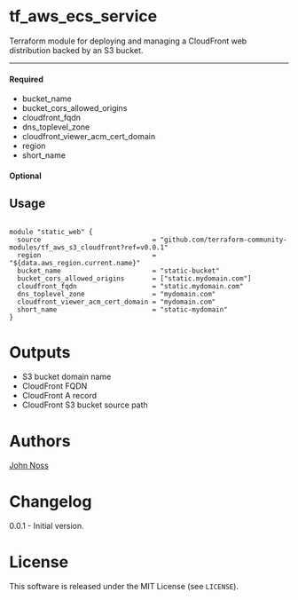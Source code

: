 tf_aws_ecs_service
===========

Terraform module for deploying and managing a CloudFront web distribution backed by an S3 bucket.

----------------------
#### Required

- bucket_name
- bucket_cors_allowed_origins
- cloudfront_fqdn
- dns_toplevel_zone
- cloudfront_viewer_acm_cert_domain
- region
- short_name

#### Optional

Usage
-----

```hcl

module "static_web" {
  source                            = "github.com/terraform-community-modules/tf_aws_s3_cloudfront?ref=v0.0.1"
  region                            = "${data.aws_region.current.name}"
  bucket_name                       = "static-bucket"
  bucket_cors_allowed_origins       = ["static.mydomain.com"]
  cloudfront_fqdn                   = "static.mydomain.com"
  dns_toplevel_zone                 = "mydomain.com"
  cloudfront_viewer_acm_cert_domain = "mydomain.com"
  short_name                        = "static-mydomain"
}
```

Outputs
=======

- S3 bucket domain name
- CloudFront FQDN
- CloudFront A record
- CloudFront S3 bucket source path

Authors
=======

[John Noss](https://github.com/jnoss)

Changelog
=========

0.0.1 - Initial version.

License
=======

This software is released under the MIT License (see `LICENSE`).
